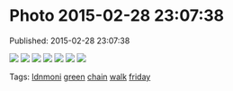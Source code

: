 
# Photo 2015-02-28 23:07:38

Published: 2015-02-28 23:07:38

![](112355264272-0.jpg)
![](112355264272-1.jpg)
![](112355264272-2.jpg)
![](112355264272-3.jpg)
![](112355264272-4.jpg)
![](112355264272-5.jpg)
![](112355264272-6.jpg)

Tags: [ldnmoni](tag-ldnmoni.md) [green](tag-green.md) [chain](tag-chain.md) [walk](tag-walk.md) [friday](tag-friday.md)
